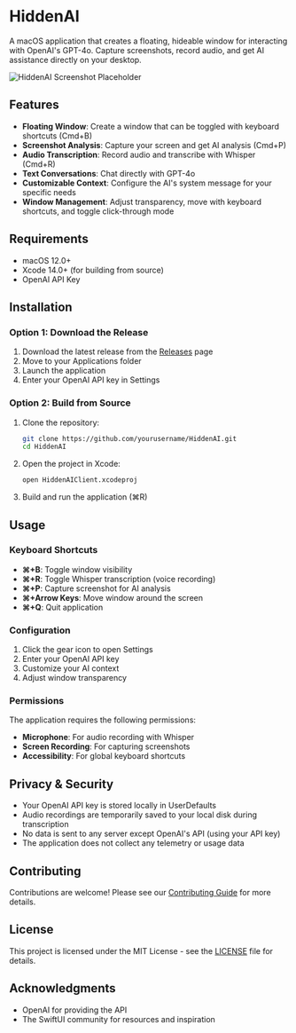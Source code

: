 # HiddenAI

A macOS application that creates a floating, hideable window for interacting with OpenAI's GPT-4o. Capture screenshots, record audio, and get AI assistance directly on your desktop.

![HiddenAI Screenshot Placeholder](docs/images/screenshot_placeholder.png)

## Features

- **Floating Window**: Create a window that can be toggled with keyboard shortcuts (Cmd+B)
- **Screenshot Analysis**: Capture your screen and get AI analysis (Cmd+P)
- **Audio Transcription**: Record audio and transcribe with Whisper (Cmd+R)
- **Text Conversations**: Chat directly with GPT-4o
- **Customizable Context**: Configure the AI's system message for your specific needs
- **Window Management**: Adjust transparency, move with keyboard shortcuts, and toggle click-through mode

## Requirements

- macOS 12.0+
- Xcode 14.0+ (for building from source)
- OpenAI API Key

## Installation

### Option 1: Download the Release

1. Download the latest release from the [Releases](https://github.com/yourusername/HiddenAI/releases) page
2. Move to your Applications folder
3. Launch the application
4. Enter your OpenAI API key in Settings

### Option 2: Build from Source

1. Clone the repository:
   ```bash
   git clone https://github.com/yourusername/HiddenAI.git
   cd HiddenAI
   ```

2. Open the project in Xcode:
   ```bash
   open HiddenAIClient.xcodeproj
   ```

3. Build and run the application (⌘R)

## Usage

### Keyboard Shortcuts

- **⌘+B**: Toggle window visibility
- **⌘+R**: Toggle Whisper transcription (voice recording)
- **⌘+P**: Capture screenshot for AI analysis
- **⌘+Arrow Keys**: Move window around the screen
- **⌘+Q**: Quit application

### Configuration

1. Click the gear icon to open Settings
2. Enter your OpenAI API key
3. Customize your AI context
4. Adjust window transparency

### Permissions

The application requires the following permissions:

- **Microphone**: For audio recording with Whisper
- **Screen Recording**: For capturing screenshots
- **Accessibility**: For global keyboard shortcuts

## Privacy & Security

- Your OpenAI API key is stored locally in UserDefaults
- Audio recordings are temporarily saved to your local disk during transcription
- No data is sent to any server except OpenAI's API (using your API key)
- The application does not collect any telemetry or usage data

## Contributing

Contributions are welcome! Please see our [Contributing Guide](CONTRIBUTING.md) for more details.

## License

This project is licensed under the MIT License - see the [LICENSE](LICENSE.md) file for details.

## Acknowledgments

- OpenAI for providing the API
- The SwiftUI community for resources and inspiration
